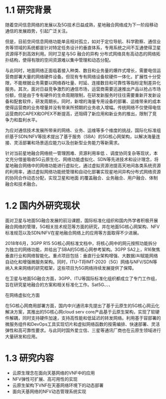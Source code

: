 # 1.1 研究背景

随着空间信息网络的发展以及5G技术日益成熟，星地融合网络成为下一阶段移动通信的发展趋势，引起广泛关注。

但是，目前空间信息网络功能单且相对孤立，如对于定位导航、科学勘察、通信业务等领域的系统都是针对特定任务设计的垂直体系，专用系统之间不互通使得卫星资源得不到高效利用。同时卫星与5G 融合的异构 分布式网络具有高动态的网络拓扑结构，使得有限的空间资源难以集中管理和动态分配。

与此同时，地面网络正面临着接入种类、数目和业务量的爆炸式增长，需要电信运营商部署大量的网络硬件设备。但现有专有网络设备软硬件一体化，扩展性十分受限，不能根据业务需要以网络吞吐量、时延、连接数目和可靠性等指标定制差异化服务。其次，面对日益竞争激烈的通信市场，运营商需要迅速推出产品以抢占市场份额，但是由于专有硬件的生命周期限制，在研发新服务时往往需要重新开发新设备和配套软件，研发周期长。同时，新增的海量专用设备的部署、运维带来的成本使得运营商的业务增量并没有带来所预期的业务收入增幅。传统网络不仅使得电信运营商的CAPEX和OPEX不断提高，还阻碍了新应用和新业务的推出，限制了竞争力和盈利水平。

为应对通信技术发展所带来的网络、业务、运维等多个维度的挑战，国际化标准组织基于SDN/NFV等技术提出了基于服务（SBA）的5G核心网架构，以解决海量连接、灵活部署和场景适应能力以及创新型业务能力等新需求。

针对当前星地融合网络统一管理困难、资源利用率低 、调度协同复杂等现状，本文充分借鉴吸收5G云原生化、网络功能虚拟化、SDN等先进技术和设计理念，将星地融合网络中的网络功能进行虚拟化，通过虚拟资源池提高天地间各类系统资源的利用率，通过虚拟网络功能统管理和自动化部署实现星地间异构分布式网络资源的协同合作动态分配，实现卫星和地面 的覆盖融合、业务融合、用户融合、体制融合和技术融合。

# 1.2 国内外研究现状

面对卫星与地面5G融合发展的前沿课题，国际标准化组织和国内外学者积极开展融合网络的管理，5G相关技术规范等方面的研究，并在地面5G核心网架构、NFV标准规范以及SDN/NFV在星地融合网络上的应用等方面取得不少进展。

2018年6月，3GPP R15 5G核心网标准文档中，将核心网中的网元按照功能拆分为独立的网络功能，并给出了SBA的5G核心网参考架构。3GPP SA2上，R16聚焦垂直行业和网络智能化。重点项目包括：垂直行业架构增强、大数据/AI赋能网络自动化和增强微服务架构。同时，ITU-T将IMT-2020（5G）网络与NFV/SDN等纳入未来网络的研究框架，这些项目为5G网络持续发展提供了保障。

在卫星与地面5G融合方面，3GPP、ITU等国际标准化组织都成立了专门工作组，旨在研究星地融合的方案和相关标准化工作。Sat5G、、、

在网络虚拟化方面

在5G核心网商用部署方面，国内中兴通讯率先提出了基于云原生的5G核心网云化解决方案，其推出的5G核心网cloud serv core产品基于云原生架构，实现了软硬件解耦，同时支持硬件加速，支持高性能和低延迟的转发网络。利用基于容部署的微服务组件和DevOps工具实现切片和虚拟网络函数的按需编排、快速部署、灵活弹性和高可靠性要求。与此同时国外爱立信、三星等通讯厂商也在云原生领域进行大量研发和应用。

# 1.3 研究内容

- 云原生理念在面向天基网络的VNF中的应用
- NFV弹性可扩展、高可用性的实现
- 云原生架构下VNF在天基网络环境下的动态部署
- 面向天基网络的NFV动态管理系统实现
